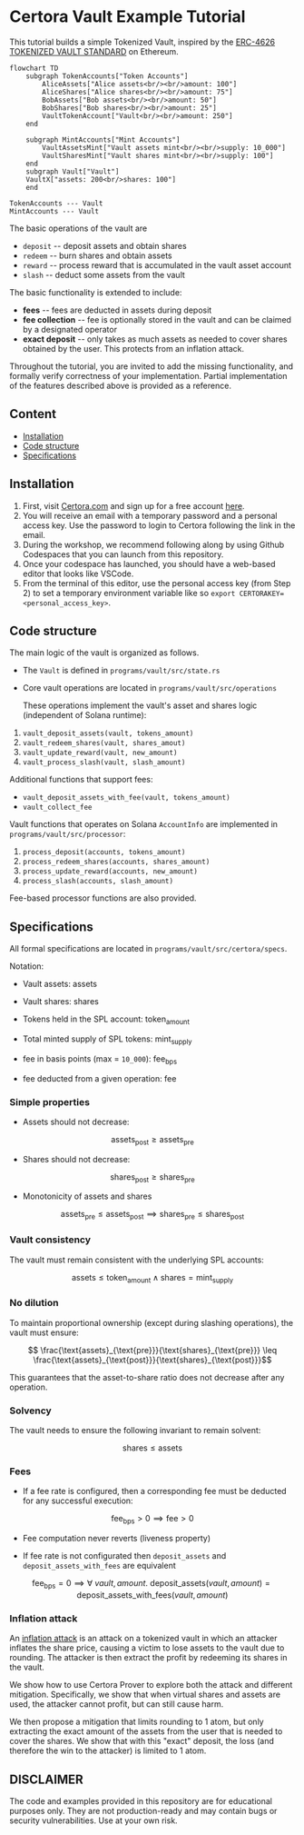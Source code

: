 # Certora Vault Example Tutorial

This tutorial builds a simple Tokenized Vault, inspired by the  [ERC-4626
TOKENIZED VAULT STANDARD](https://eips.ethereum.org/EIPS/eip-4626) on Ethereum.


```mermaid
flowchart TD
    subgraph TokenAccounts["Token Accounts"]
        AliceAssets["Alice assets<br/><br/>amount: 100"]
        AliceShares["Alice shares<br/><br/>amount: 75"]
        BobAssets["Bob assets<br/><br/>amount: 50"]
        BobShares["Bob shares<br/><br/>amount: 25"]
        VaultTokenAccount["Vault<br/><br/>amount: 250"]
    end

    subgraph MintAccounts["Mint Accounts"]
        VaultAssetsMint["Vault assets mint<br/><br/>supply: 10_000"]
        VaultSharesMint["Vault shares mint<br/><br/>supply: 100"]
    end
    subgraph Vault["Vault"]
    VaultX["assets: 200<br/>shares: 100"]
    end

TokenAccounts --- Vault
MintAccounts --- Vault
```

The basic operations of the vault are 
  * `deposit` -- deposit assets and obtain shares
  * `redeem` -- burn shares and obtain assets
  * `reward` -- process reward that is accumulated in the vault asset account
  * `slash` -- deduct some assets from the vault

The basic functionality is extended to include:
  * __fees__ -- fees are deducted in assets during deposit
  * __fee collection__ -- fee is optionally stored in the vault and can be claimed by a designated operator
  * __exact deposit__ -- only takes as much assets as needed to cover shares obtained by the user. This protects from an inflation attack.

Throughout the tutorial, you are invited to add the missing functionality, and formally verify correctness of your implementation. Partial implementation of the features described above is provided as a reference.

## Content

- [Installation](#installation)
- [Code structure](#code-structure)
- [Specifications](#specifications)

## Installation
1. First, visit [Certora.com](https://www.certora.com) and sign up for a free account [here](https://www.certora.com/signup).
2. You will receive an email with a temporary password and a personal access key. Use the password to login to Certora following the link in the email.
3. During the workshop, we recommend following along by using Github Codespaces that you can launch from this repository.
4. Once your codespace has launched, you should have a web-based editor that looks like VSCode.
5. From the terminal of this editor, use the personal access key (from Step 2) to set a temporary environment variable like so `export CERTORAKEY=<personal_access_key>`.

## Code structure

The main logic of the vault is organized as follows. 

- The `Vault` is defined in `programs/vault/src/state.rs`

- Core vault operations are located in `programs/vault/src/operations`
 
  These operations implement the vault's asset and shares logic
  (independent of Solana runtime):

1. `vault_deposit_assets(vault, tokens_amount)`
2. `vault_redeem_shares(vault, shares_amout)`
3. `vault_update_reward(vault, new_amount)`
4. `vault_process_slash(vault, slash_amount)`

Additional functions that support fees:

- `vault_deposit_assets_with_fee(vault, tokens_amount)`
- `vault_collect_fee`


Vault functions that operates on Solana `AccountInfo` are
implemented in `programs/vault/src/processor`:

1. `process_deposit(accounts, tokens_amount)`
2. `process_redeem_shares(accounts, shares_amount)`
3. `process_update_reward(accounts, new_amount)`
4. `process_slash(accounts, slash_amount)`

Fee-based processor functions are also provided.

## Specifications

All formal specifications are located in
`programs/vault/src/certora/specs`.

Notation:

- Vault assets: $\text{assets}$

- Vault shares: $\text{shares}$

- Tokens held in the SPL account: $\text{token}_{\text{amount}}$

- Total minted supply of SPL tokens: $\text{mint}_{\text{supply}}$

- fee in basis points (max = `10_000`): $\text{fee}_{\text{bps}}$
 
- fee deducted from a given operation: $\text{fee}$


### Simple properties 

- Assets should not decrease:

```math
\text{assets}_{\text{post}}  \geq \text{assets}_{\text{pre}}
```


- Shares should not decrease:

```math
\text{shares}_{\text{post}}  \geq \text{shares}_{\text{pre}}
```

- Monotonicity of assets and shares 

```math
\text{assets}_{\text{pre}} \leq \text{assets}_{\text{post}} \implies \text{shares}_{\text{pre}}  \leq \text{shares}_{\text{post}}
```

### Vault consistency

The vault must remain consistent with the underlying SPL accounts:

```math
\text{assets} \leq \text{token}_{\text{amount}} \wedge \text{shares} = \text{mint}_{\text{supply}}
```

### No dilution 

To maintain proportional ownership (except during slashing
operations), the vault must ensure:


```math
 \frac{\text{assets}_{\text{pre}}}{\text{shares}_{\text{pre}}} \leq \frac{\text{assets}_{\text{post}}}{\text{shares}_{\text{post}}}
```

This guarantees that the asset-to-share ratio does not decrease after
any operation.

### Solvency

The vault needs to ensure the following invariant to remain solvent:


```math
\text{shares} \leq \text{assets}
```


### Fees

- If a fee rate is configured, then a corresponding fee must be
deducted for any successful execution:

```math
\text{fee}_{\text{bps}} > 0 \implies \text{fee} > 0 
```

- Fee computation never reverts (liveness property)

- If fee rate is not configurated then `deposit_assets` and `deposit_assets_with_fees` are equivalent 

```math
\text{fee}_{\text{bps}} = 0 \implies \forall~ vault, amount.~\text{deposit\_assets}(vault, amount) = \text{deposit\_assets\_with\_fees}(vault, amount)
```

### Inflation attack

An [inflation attack](https://blog.openzeppelin.com/a-novel-defense-against-erc4626-inflation-attacks) is an attack on a tokenized vault in which an attacker inflates the share price, causing a victim to lose assets to the vault due to rounding. The attacker is then extract the profit by redeeming its shares in the vault.

We show how to use Certora Prover to explore both the attack and different mitigation. Specifically, we show that when virtual shares and assets are used, the attacker cannot profit, but can still cause harm.

We then propose a mitigation that limits rounding to 1 atom, but only extracting the exact amount of the assets from the user that is needed to cover the shares. We show that with this "exact" deposit, the loss (and therefore the win to the attacker) is limited to 1 atom.



## DISCLAIMER
The code and examples provided in this repository are for educational purposes only. They are not production-ready and may contain bugs or security vulnerabilities. Use at your own risk.
